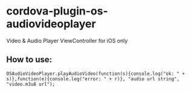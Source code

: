 # cordova-plugin-os-audiovideoplayer
Video &amp; Audio Player ViewController for iOS only

## How to use:
````
OSAudioVideoPlayer.playAudioVideo(function(s){console.log("ok: " + s)},function(e){console.log("error: " + r)}, "audio url string", "video.m3u8 url");
